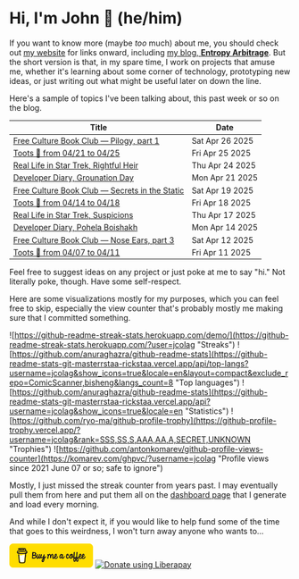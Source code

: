# Hi, I'm John 👋 (he/him)

If you want to know more (maybe *too* much) about me, you should check out [my website](https://john.colagioia.net/) for links onward, including [my blog, **Entropy Arbitrage**](https://john.colagioia.net/blog).  But the short version is that, in my spare time, I work on projects that amuse me, whether it's learning about some corner of technology, prototyping new ideas, or just writing out what might be useful later on down the line.

Here's a sample of topics I've been talking about, this past week or so on the blog.

|Title|Date|
|-----|-------|
|[Free Culture Book Club — Pilogy, part 1](https://john.colagioia.net/blog/2025/04/26/pilogy-1.html)|Sat Apr 26 2025|
|[Toots 🦣 from 04/21 to 04/25](https://john.colagioia.net/blog/2025/04/25/week.html)|Fri Apr 25 2025|
|[Real Life in Star Trek, Rightful Heir](https://john.colagioia.net/blog/2025/04/24/rightful-heir.html)|Thu Apr 24 2025|
|[Developer Diary, Grounation Day](https://john.colagioia.net/blog/2025/04/21/grounation.html)|Mon Apr 21 2025|
|[Free Culture Book Club — Secrets in the Static](https://john.colagioia.net/blog/2025/04/19/secrets-static.html)|Sat Apr 19 2025|
|[Toots 🦣 from 04/14 to 04/18](https://john.colagioia.net/blog/2025/04/18/week.html)|Fri Apr 18 2025|
|[Real Life in Star Trek, Suspicions](https://john.colagioia.net/blog/2025/04/17/suspicions.html)|Thu Apr 17 2025|
|[Developer Diary, Pohela Boishakh](https://john.colagioia.net/blog/2025/04/14/pohela-boishakh.html)|Mon Apr 14 2025|
|[Free Culture Book Club — Nose Ears, part 3](https://john.colagioia.net/blog/2025/04/12/nose-ears-3.html)|Sat Apr 12 2025|
|[Toots 🦣 from 04/07 to 04/11](https://john.colagioia.net/blog/2025/04/11/week.html)|Fri Apr 11 2025|

Feel free to suggest ideas on any project or just poke at me to say "hi." Not literally poke, though. Have some self-respect.

Here are some visualizations mostly for my purposes, which you can feel free to skip, especially the view counter that's probably mostly me making sure that I committed something.

![https://github-readme-streak-stats.herokuapp.com/demo/](https://github-readme-streak-stats.herokuapp.com/?user=jcolag "Streaks")
![https://github.com/anuraghazra/github-readme-stats](https://github-readme-stats-git-masterrstaa-rickstaa.vercel.app/api/top-langs?username=jcolag&show_icons=true&locale=en&layout=compact&exclude_repo=ComicScanner,bisheng&langs_count=8 "Top languages")
![https://github.com/anuraghazra/github-readme-stats](https://github-readme-stats-git-masterrstaa-rickstaa.vercel.app/api?username=jcolag&show_icons=true&locale=en "Statistics")
![https://github.com/ryo-ma/github-profile-trophy](https://github-profile-trophy.vercel.app/?username=jcolag&rank=SSS,SS,S,AAA,AA,A,SECRET,UNKNOWN "Trophies")
![https://github.com/antonkomarev/github-profile-views-counter](https://komarev.com/ghpvc/?username=jcolag "Profile views since 2021 June 07 or so; safe to ignore")

Mostly, I just missed the streak counter from years past.  I may eventually pull them from here and put them all on the [dashboard page](https://github.com/jcolag/dash) that I generate and load every morning.

And while I don't expect it, if you would like to help fund some of the time that goes to this weirdness, I won't turn away anyone who wants to...

[<img src="images/default-yellow.png" alt="Buy Me a Coffee" width="150px"/>](https://www.buymeacoffee.com/jcolag)
<a href="https://liberapay.com/jcolag/donate"><img alt="Donate using Liberapay" src="https://liberapay.com/assets/widgets/donate.svg"></a>
